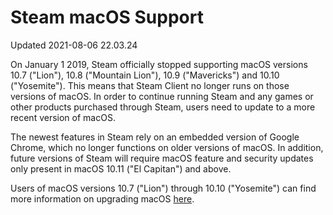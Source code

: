 # Steam macOS Support
Updated 2021-08-06 22.03.24

On January 1 2019, Steam officially stopped supporting macOS versions 10.7 ("Lion"), 10.8 ("Mountain Lion"), 10.9 ("Mavericks") and 10.10 ("Yosemite"). This means that Steam Client no longer runs on those versions of macOS. In order to continue running Steam and any games or other products purchased through Steam, users need to update to a more recent version of macOS.  
  
The newest features in Steam rely on an embedded version of Google Chrome, which no longer functions on older versions of macOS. In addition, future versions of Steam will require macOS feature and security updates only present in macOS 10.11 ("El Capitan") and above.  
  
Users of macOS versions 10.7 ("Lion") through 10.10 ("Yosemite") can find more information on upgrading macOS [here](https://www.apple.com/macos/how-to-upgrade/).